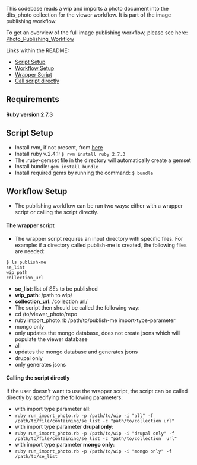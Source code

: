 This codebase reads a wip and imports a photo document into the dlts_photo collection for the viewer workflow. It is part of the image publishing workflow.

To get an overview of the full image publishing workflow, please see here: [Photo_Publishing_Workflow](./Photo_Publishing_Workflow.md)

Links within the README:
* [Script Setup](#script-setup)
* [Workflow Setup](#workflow-setup)
* [Wrapper Script](#the-wrapper-script)
* [Call script directly](#calling-the-script-directly)

## Requirements
#### Ruby version 2.7.3

## Script Setup
* Install rvm, if not present, from [here](https://rvm.io/rvm/install)
* Install ruby v.2.4.1: `$ rvm install ruby 2.7.3`
* The .ruby-gemset file in the directory will automatically create a gemset
* Install bundle: `gem install bundle`
* Install required gems by running the command: `$ bundle`

## Workflow Setup
* The publishing workflow can be run two ways: either with a wrapper script or calling the script directly.

#### The wrapper script
* The wrapper script requires an input directory with specific files. For example: if a directory called publish-me is created, the following files are needed:

```
$ ls publish-me
se_list
wip_path
collection_url
```

* **se_list**: list of SEs to be published
* **wip_path**: /path to wip/
* **collection_url**: /collection url/
* The script then should be called the following way:
* cd /to/viewer_photo/repo
* ruby import_photo.rb /path/to/publish-me import-type-parameter
* mongo only
* only updates the mongo database, does not create jsons which will populate the viewer database
* all
* updates the mongo database and generates jsons
* drupal only
* only generates jsons

#### Calling the script directly
If the user doesn't want to use the wrapper script, the script can be called directly by specifying the following parameters:
* with import type parameter **all**:
* `ruby run_import_photo.rb -p /path/to/wip -i "all" -f /path/to/file/containing/se_list -c "path/to/collection url"`
* with import type parameter **drupal only**:
* `ruby run_import_photo.rb -p /path/to/wip -i "drupal only" -f /path/to/file/containing/se_list -c "path/to/collection  url"`
* with import type parameter **mongo only**:
* `ruby run_import_photo.rb -p /path/to/wip -i "mongo only" -f /path/to/se_list`
